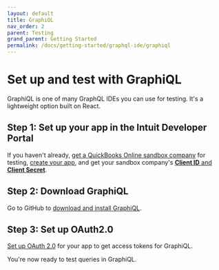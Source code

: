 ```yaml
---
layout: default
title: GraphiQL
nav_order: 2
parent: Testing
grand_parent: Getting Started
permalink: /docs/getting-started/graphql-ide/graphiql
---
```


# Set up and test with GraphiQL 

GraphiQL is one of many GraphQL IDEs you can use for testing. It's a lightweight option built on React.

## Step 1: Set up your app in the Intuit Developer Portal

If you haven't already, [get a QuickBooks Online sandbox company](../authentication/) for testing, [create your app](../authentication/), and get your sandbox company's [**Client ID** and **Client Secret**](../authentication/).

## Step 2: Download GraphiQL

Go to GitHub to [download and install GraphiQL](https://github.com/skevy/graphiql-app).

## Step 3: Set up OAuth2.0
[Set up OAuth 2.0](https://developer.intuit.com/app/developer/qbo/docs/develop/authentication-and-authorization) for your app to get access tokens for GraphiQL.

You're now ready to test queries in GraphiQL. 
